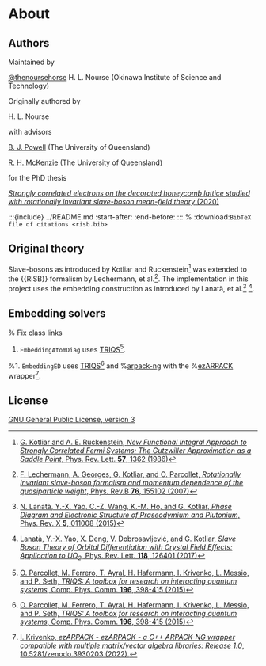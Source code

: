 # About

## Authors

Maintained by

[@thenoursehorse](https://github.com/thenoursehorse) H. L. Nourse (Okinawa Institute of Science and Technology)

Originally authored by 

H. L. Nourse

with advisors

[B. J. Powell](https://people.smp.uq.edu.au/BenPowell/) (The University of Queensland)

[R. H. McKenzie](https://condensedconcepts.blogspot.com/) (The University of Queensland)

for the PhD thesis

[*Strongly correlated electrons on the decorated honeycomb lattice studied with 
rotationally invariant slave-boson mean-field theory* (2020)](https://doi.org/10.14264/uql.2020.169)

:::{include} ../README.md
:start-after: <!-- CITATION-START -->
:end-before: <!-- CITATION-END -->
:::
% :download:`BibTeX file of citations <risb.bib>`

## Original theory

Slave-bosons as introduced by Kotliar and Ruckenstein[^Kotliar86] was 
extended to the {{RISB}} formalism by Lechermann, 
et al.[^Lechermann2007]. The implementation in this project uses the 
embedding construction as introduced by 
Lanatà, et al.[^Lanata2015] [^Lanata2017]. 

## Embedding solvers

% Fix class links
1. `EmbeddingAtomDiag` uses [TRIQS](https://triqs.github.io/)[^Parcolett2015].

%1. `EmbeddingED` uses [TRIQS](https://triqs.github.io/)[^Parcolett2015] and 
%[arpack-ng](https://github.com/opencollab/arpack-ng) with the
%[ezARPACK](https://krivenko.github.io/ezARPACK/) wrapper[^Krivenko2022].

## License

[GNU General Public License, version 3](http://www.gnu.org/licenses/gpl.html)



[^Kotliar86]: [G. Kotliar and A. E. Ruckenstein, 
*New Functional Integral Approach to Strongly Correlated Fermi Systems: 
The Gutzwiller Approximation as a Saddle Point*, 
Phys. Rev. Lett. **57**, 1362 (1986)](https://doi.org/10.1103/PhysRevLett.57.1362)

[^Lechermann2007]: [F. Lechermann, A. Georges, G. Kotliar, and O. Parcollet, 
*Rotationally invariant slave-boson formalism and momentum dependence of the 
quasiparticle weight*, 
Phys. Rev.B **76**, 155102 (2007)](https://doi.org/10.1103/PhysRevB.76.155102)

[^Lanata2015]: [N. Lanatà, Y.-X. Yao, C.-Z. Wang, K.-M. Ho, and G. Kotliar, 
*Phase Diagram and Electronic Structure of Praseodymium and Plutonium*, 
Phys. Rev. X **5**, 011008 (2015)](https://doi.org/10.1103/PhysRevX.5.011008)

[^Lanata2017]: [Lanatà, Y.-X. Yao, X. Deng, V. Dobrosavljević, and G. Kotliar, 
*Slave Boson Theory of Orbital Differentiation with Crystal Field Effects: 
Application to UO<sub>2</sub>*, 
Phys. Rev. Lett. **118**, 126401 (2017)](https://doi.org/10.1103/PhysRevLett.118.126401)

[^Parcolett2015]: [O. Parcollet, M. Ferrero, T. Ayral, H. Hafermann, I. Krivenko, 
L. Messio, and P. Seth, *TRIQS: A toolbox for research on interacting quantum systems*, 
Comp. Phys. Comm. **196**, 398-415 (2015)](https://doi.org/10.1016/j.cpc.2015.04.023)

[^Krivenko2022]: [I. Krivenko, *ezARPACK - ezARPACK - a C++ ARPACK-NG wrapper 
compatible with multiple matrix/vector algebra libraries: Release 1.0*, 
10.5281/zenodo.3930203 (2022).](https://doi.org/10.5281/zenodo.3930202)